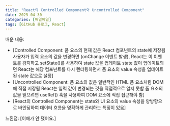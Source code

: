 ```yaml
---
title: "React의 Controlled Component와 Uncontrolled Component"
date: 2025-04-30
categories: [매일메일]
tags: [GitHub 블로그, React]
---
```


배운 내용:

* [Controlled Component:
폼 요소의 현재 값은 React 컴포넌트의 state에 저장됨
사용자가 입력 요소의 값을 변경하면 (onChange 이벤트 발생), React는 이 이벤트를 감지하고 setState()를 사용하여 state 값을 업데이트
state 값이 업데이트되면 React는 해당 컴포넌트를 다시 렌더링하면서 폼 요소의 value 속성을 업데이트된 state 값으로 설정]
* [Uncontrolled Component:
폼 요소의 값은 일반적인 HTML 폼 요소처럼 DOM에 직접 저장됨
React는 입력 값이 변경되는 것을 직접적으로 알지 못함
폼 요소의 값을 얻으려면 useRef() 훅을 사용하여 DOM 요소에 직접 접근해야 함]
* [React의 Controlled Component는 state와 UI 요소의 value 속성을 양방향으로 바인딩하여 데이터 흐름을 명확하게 관리하는 특징이 있음]

느낀점:
[이해가 안 됐어요.]